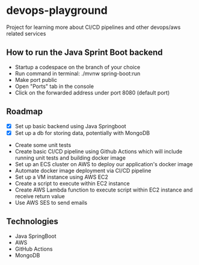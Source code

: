 # devops-playground
Project for learning more about CI/CD pipelines and other devops/aws related services

## How to run the Java Sprint Boot backend
- Startup a codespace on the branch of your choice
- Run command in terminal: ./mvnw spring-boot:run
- Make port public
- Open "Ports" tab in the console
- Click on the forwarded address under port 8080 (default port)

## Roadmap
- [x] Set up basic backend using Java Springboot
- [x] Set up a db for storing data, potentially with MongoDB 
- Create some unit tests
- Create basic CI/CD pipeline using Github Actions which will include running unit tests and building docker image
- Set up an ECS cluster on AWS to deploy our application's docker image
- Automate docker image deployment via CI/CD pipeline
- Set up a VM instance using AWS EC2
- Create a script to execute within EC2 instance
- Create AWS Lambda function to execute script within EC2 instance and receive return value
- Use AWS SES to send emails

## Technologies
- Java SpringBoot
- AWS
- GitHub Actions
- MongoDB
